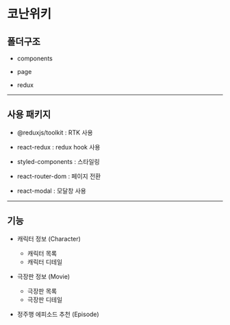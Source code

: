 # 코난위키

## 폴더구조

- components

- page

- redux

---

## 사용 패키지

- @reduxjs/toolkit : RTK 사용

- react-redux : redux hook 사용

- styled-components : 스타일링

- react-router-dom : 페이지 전환

- react-modal : 모달창 사용

---

## 기능

- 캐릭터 정보 (Character)

  - 캐릭터 목록
  - 캐릭터 디테일

- 극장판 정보 (Movie)

  - 극장판 목록
  - 극장판 디테일

- 정주행 에피소드 추천 (Episode)
